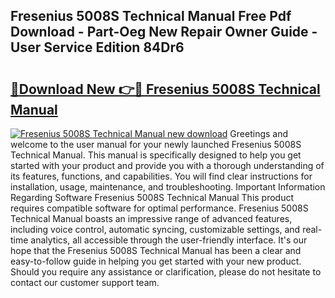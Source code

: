 ## Fresenius 5008S Technical Manual Free Pdf Download - Part-Oeg New Repair Owner Guide - User Service Edition 84Dr6

# <h2><a href="http://cf13790.oget.top/?id=Fresenius+5008S+Technical+Manual">🔗Download New 👉🔴 Fresenius 5008S Technical Manual</a></h2>

[![Fresenius 5008S Technical Manual new download](https://i.imgur.com/5g1atiW.png)](http://cf13790.oget.top/?id=Fresenius+5008S+Technical+Manual)
Greetings and welcome to the user manual for your newly launched Fresenius 5008S Technical Manual. This manual is specifically designed to help you get started with your product and provide you with a thorough understanding of its features, functions, and capabilities. You will find clear instructions for installation, usage, maintenance, and troubleshooting. Important Information Regarding Software Fresenius 5008S Technical Manual This product requires compatible software for optimal performance. Fresenius 5008S Technical Manual boasts an impressive range of advanced features, including voice control, automatic syncing, customizable settings, and real-time analytics, all accessible through the user-friendly interface. It's our hope that the Fresenius 5008S Technical Manual has been a clear and easy-to-follow guide in helping you get started with your new product. Should you require any assistance or clarification, please do not hesitate to contact our customer support team.
